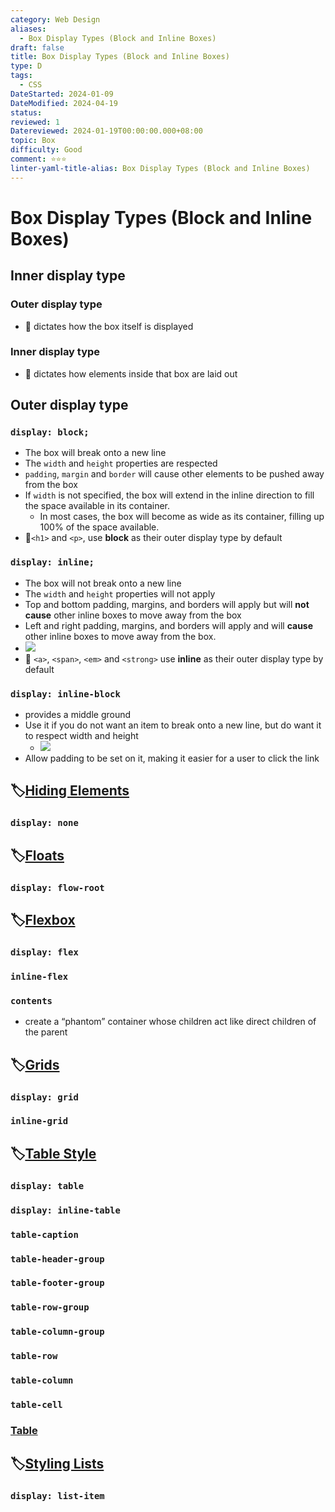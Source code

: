 ```yaml
---
category: Web Design
aliases:
  - Box Display Types (Block and Inline Boxes)
draft: false
title: Box Display Types (Block and Inline Boxes)
type: D
tags:
  - CSS
DateStarted: 2024-01-09
DateModified: 2024-04-19
status: 
reviewed: 1
Datereviewed: 2024-01-19T00:00:00.000+08:00
topic: Box
difficulty: Good
comment: ⭐⭐⭐
linter-yaml-title-alias: Box Display Types (Block and Inline Boxes)
---
```


# Box Display Types (Block and Inline Boxes)

## Inner display type

### Outer display type

- 📌 dictates how the box itself is displayed

### Inner display type

- 📌 dictates how elements inside that box are laid out

## Outer display type

### `display: block;`

- The box will break onto a new line
- The `width` and `height` properties are respected
- `padding`, `margin` and `border` will cause other elements to be pushed away from the box
- If `width` is not specified, the box will extend in the inline direction to fill the space available in its container.
  - In most cases, the box will become as wide as its container, filling up 100% of the space available.
- 📌`<h1>` and `<p>`, use **block** as their outer display type by default

### `display: inline;`

- The box will not break onto a new line
- The `width` and `height` properties will not apply
- Top and bottom padding, margins, and borders will apply but will **not cause** other inline boxes to move away from the box
- Left and right padding, margins, and borders will apply and will **cause** other inline boxes to move away from the box.
- ![](<https://cdn.jsdelivr.net/gh/jenniferwonder/bimg/web-design/CSS-Box-Model-(盒模型)-Inline.png>)
- 📌 `<a>`, `<span>`, `<em>` and `<strong>` use **inline** as their outer display type by default

### `display: inline-block`

- provides a middle ground
- Use it if you do not want an item to break onto a new line, but do want it to respect width and height
  - ![](<https://cdn.jsdelivr.net/gh/jenniferwonder/bimg/web-design/CSS-Box-Model-(盒模型)-Inline-Block.png>)
- Allow padding to be set on it, making it easier for a user to click the link

## 🏷️[Hiding Elements](Hiding-Elements)

### `display: none`

## 🏷️[Floats](Floats)

### `display: flow-root`

## 🏷️[Flexbox](Flexbox)

### `display: flex`

### `inline-flex`

### `contents`

- create a “phantom” container whose children act like direct children of the parent

## 🏷️[Grids](Grids)

### `display: grid`

### `inline-grid`

## 🏷️[Table Style](Table-Style)

### `display: table`

### `display: inline-table`

### `table-caption`

### `table-header-group`

### `table-footer-group`

### `table-row-group`

### `table-column-group`

### `table-row`

### `table-column`

### `table-cell`

### [Table](https://tailwindcss.com/docs/display#table)

## 🏷️[Styling Lists](Styling-Lists)

### `display: list-item`
